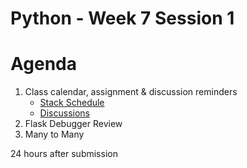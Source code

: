 # Python - Week 7 Session 1
# Agenda
1. Class calendar, assignment & discussion reminders
    - [Stack Schedule](https://docs.google.com/spreadsheets/d/1R8Pj8DblfmmpihO34Cn0J_FjMZz_6zkPZC9v_lnqL4s/edit#gid=2097812438)
    - [Discussions](https://login.codingdojo.com/d/309/124/1200)
2. Flask Debugger Review
3. Many to Many

<!-- 
Belt Exam
Red Belt
-   CRUD(users(log/reg), item)
-   Only users who created an item can edit or delete(or visit those pages)
-   Validations(on every single form)
-   One to Many (a user creates a item, one user many items)

Black Belt
- Many To Many (multiple users can "fav" an item, many users can "fav" many items, items have multiple users who faved)
- Deployment --> 24 hours after submission



